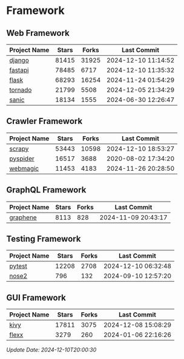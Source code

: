 # Framework

## Web Framework
| Project Name | Stars | Forks | Last Commit |
| ------------ | ----- | ----- | ----------- |
| [django](https://github.com/django/django) | 81415 | 31925 | 2024-12-10 11:14:52 |
| [fastapi](https://github.com/fastapi/fastapi) | 78485 | 6717 | 2024-12-10 11:35:32 |
| [flask](https://github.com/pallets/flask) | 68293 | 16254 | 2024-11-24 01:54:29 |
| [tornado](https://github.com/tornadoweb/tornado) | 21799 | 5508 | 2024-12-05 21:34:29 |
| [sanic](https://github.com/sanic-org/sanic) | 18134 | 1555 | 2024-06-30 12:26:47 |

## Crawler Framework
| Project Name | Stars | Forks | Last Commit |
| ------------ | ----- | ----- | ----------- |
| [scrapy](https://github.com/scrapy/scrapy) | 53443 | 10598 | 2024-12-10 18:53:27 |
| [pyspider](https://github.com/binux/pyspider) | 16517 | 3688 | 2020-08-02 17:34:20 |
| [webmagic](https://github.com/code4craft/webmagic) | 11453 | 4183 | 2024-11-26 20:28:50 |

## GraphQL Framework
| Project Name | Stars | Forks | Last Commit |
| ------------ | ----- | ----- | ----------- |
| [graphene](https://github.com/graphql-python/graphene) | 8113 | 828 | 2024-11-09 20:43:17 |

## Testing Framework
| Project Name | Stars | Forks | Last Commit |
| ------------ | ----- | ----- | ----------- |
| [pytest](https://github.com/pytest-dev/pytest) | 12208 | 2708 | 2024-12-10 06:32:48 |
| [nose2](https://github.com/nose-devs/nose2) | 796 | 132 | 2024-09-10 12:57:20 |

## GUI Framework
| Project Name | Stars | Forks | Last Commit |
| ------------ | ----- | ----- | ----------- |
| [kivy](https://github.com/kivy/kivy) | 17811 | 3075 | 2024-12-08 15:08:29 |
| [flexx](https://github.com/flexxui/flexx) | 3279 | 260 | 2024-01-06 22:16:26 |

*Update Date: 2024-12-10T20:00:30*